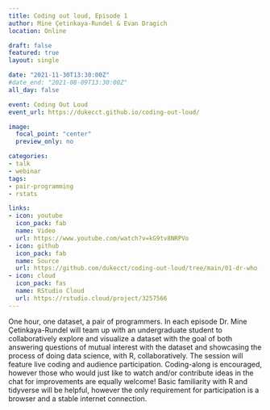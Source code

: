 ```yaml
---
title: Coding out loud, Episode 1
author: Mine Çetinkaya-Rundel & Evan Dragich
location: Online

draft: false
featured: true
layout: single

date: "2021-11-30T13:30:00Z"
#date_end: "2021-08-09T13:30:00Z"
all_day: false

event: Coding Out Loud
event_url: https://dukecct.github.io/coding-out-loud/

image:
  focal_point: "center"
  preview_only: no

categories:
- talk
- webinar
tags:
- pair-programming
- rstats

links:
- icon: youtube
  icon_pack: fab
  name: Video
  url: https://www.youtube.com/watch?v=kG9tv8NRPVo
- icon: github
  icon_pack: fab
  name: Source
  url: https://github.com/dukecct/coding-out-loud/tree/main/01-dr-who
- icon: cloud
  icon_pack: fas
  name: RStudio Cloud
  url: https://rstudio.cloud/project/3257566
---
```


One hour, one dataset, a pair of programmers. In each episode Dr. Mine Çetinkaya-Rundel will team up with an undergraduate student to collaboratively explore and visualize a dataset with the goal of both answering questions of mutual interest with the dataset and showcasing the process of doing data science, with R, collaboratively. The session will feature live coding and audience participation. Coding-along is encouraged, however those who would just like to watch and/or contribute ideas in the chat for improvements are equally welcome! Basic familiarity with R and tidyverse will be helpful, however the only requirement for participation is a browser and a stable internet connection.